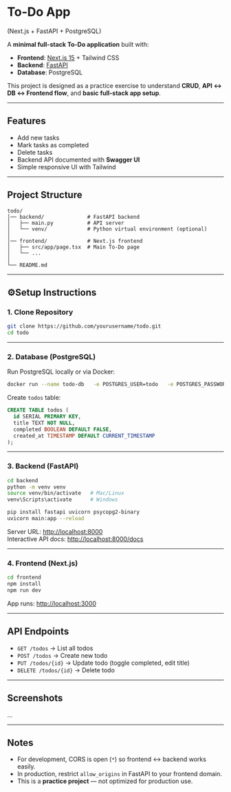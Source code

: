 # To-Do App
(Next.js + FastAPI + PostgreSQL)

A **minimal full-stack To-Do application** built with:

- **Frontend**: [Next.js 15](https://nextjs.org/) + Tailwind CSS  
- **Backend**: [FastAPI](https://fastapi.tiangolo.com/)  
- **Database**: PostgreSQL  

This project is designed as a practice exercise to understand **CRUD**, **API ↔ DB ↔ Frontend flow**, and **basic full-stack app setup**.

---

## Features
- Add new tasks
- Mark tasks as completed
- Delete tasks
- Backend API documented with **Swagger UI**
- Simple responsive UI with Tailwind

---

## Project Structure
```
todo/
│── backend/              # FastAPI backend
│   ├── main.py           # API server
│   └── venv/             # Python virtual environment (optional)
│
│── frontend/             # Next.js frontend
│   ├── src/app/page.tsx  # Main To-Do page
│   └── ...
│
└── README.md
```

---

## ⚙Setup Instructions

### 1. Clone Repository
```bash
git clone https://github.com/yourusername/todo.git
cd todo
```

---

### 2. Database (PostgreSQL)
Run PostgreSQL locally or via Docker:

```bash
docker run --name todo-db   -e POSTGRES_USER=todo   -e POSTGRES_PASSWORD=1234   -e POSTGRES_DB=todo   -p 5432:5432 -d postgres
```

Create `todos` table:

```sql
CREATE TABLE todos (
  id SERIAL PRIMARY KEY,
  title TEXT NOT NULL,
  completed BOOLEAN DEFAULT FALSE,
  created_at TIMESTAMP DEFAULT CURRENT_TIMESTAMP
);
```

---

### 3. Backend (FastAPI)
```bash
cd backend
python -m venv venv
source venv/bin/activate   # Mac/Linux
venv\Scripts\activate      # Windows

pip install fastapi uvicorn psycopg2-binary
uvicorn main:app --reload
```

Server URL: [http://localhost:8000](http://localhost:8000)  
Interactive API docs: [http://localhost:8000/docs](http://localhost:8000/docs)

---

### 4. Frontend (Next.js)
```bash
cd frontend
npm install
npm run dev
```

App runs: [http://localhost:3000](http://localhost:3000)

---

## API Endpoints
- `GET /todos` → List all todos
- `POST /todos` → Create new todo
- `PUT /todos/{id}` → Update todo (toggle completed, edit title)
- `DELETE /todos/{id}` → Delete todo

---

## Screenshots
...

---

## Notes
- For development, CORS is open (`*`) so frontend ↔ backend works easily.  
- In production, restrict `allow_origins` in FastAPI to your frontend domain.  
- This is a **practice project** — not optimized for production use.
